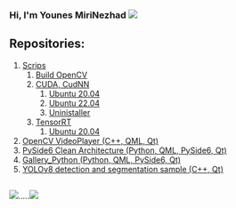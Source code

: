 ### Hi, I'm Younes MiriNezhad <a href="https://www.linkedin.com/in/s-younes-mirinezhad/"><img src="https://img.shields.io/badge/LinkedIn-0077B5?style=for-the-badge&logo=linkedin&logoColor=white"></a>

## Repositories: 
1. <a href="https://github.com/younes-mirinezhad/Scrips/tree/main">Scrips</a>
    1. <a href="https://github.com/younes-mirinezhad/Scrips/tree/main/OpenCV">Build OpenCV</a>
    2. <a href="https://github.com/younes-mirinezhad/Scrips/tree/main/Cuda_CudNN">CUDA, CudNN</a>
        1. <a href="https://github.com/younes-mirinezhad/Scrips/tree/main/Cuda_CudNN/Ubuntu_20.04">Ubuntu 20.04</a>
        2. <a href="https://github.com/younes-mirinezhad/Scrips/tree/main/Cuda_CudNN/Ubuntu_22.04">Ubuntu 22.04</a>
        3. <a href="https://github.com/younes-mirinezhad/Scrips/tree/main/Cuda_CudNN/UnInstaller">Uninistaller</a>
    3. <a href="https://github.com/younes-mirinezhad/Scrips/tree/main/TensorRT">TensorRT</a>
        1. <a href="https://github.com/younes-mirinezhad/Scrips/tree/main/TensorRT/Ubuntu_20.04">Ubuntu 20.04</a>
3. <a href="https://github.com/younes-mirinezhad/OpenCV_VideoPlayer">OpenCV VideoPlayer (C++, QML, Qt)</a>
4. <a href="https://github.com/younes-mirinezhad/PySide6_CleanArchitecture">PySide6 Clean Architecture (Python, QML, PySide6, Qt)</a>
5. <a href="https://github.com/younes-mirinezhad/Gallery_Python">Gallery_Python (Python, QML, PySide6, Qt)</a>
6. <a href="https://github.com/younes-mirinezhad/YOLOv8">YOLOv8 detection and segmentation sample (C++, Qt)</a>

##  
<img src="https://github-readme-stats.vercel.app/api?username=younes-mirinezhad&show_icons=true&theme=radical" />.....<img src="https://github-readme-stats.vercel.app/api/top-langs/?username=younes-mirinezhad" />



[//]: # (<img src="https://github-profile-summary-cards.vercel.app/api/cards/profile-details?username=younes-mirinezhad&theme=vue" />)
[//]: # (<img src="https://github-readme-stats.vercel.app/api?username=younes-mirinezhad" />)

